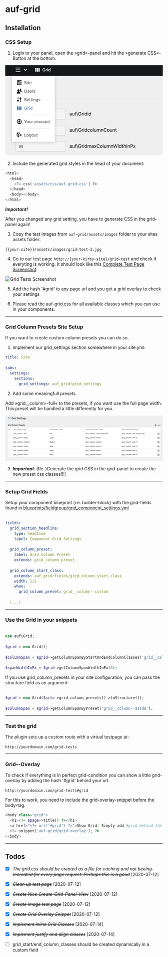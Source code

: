 # auf-grid

## Installation

### CSS Setup

1. Login to your panel, open the »grid«-panel and hit the »generate CSS«-Button at the bottom.

![Grid Settings Screenshot](documentation/grid-settings-screenshot.png)

2. Include the generated grid styles in the head of your document:

```php
<html>
  <head>
    <?= css('assets/css/auf-grid.css') ?>
  </head>
  <body></body>
</html>
```

***Important!***

After you changed any grid setting, you have to generate CSS in the grid-panel again!

3. Copy the test images from ```auf-grid/assets/images``` folder to your sites assets folder:

```{{your-site}}/assets/images/grid-test-2.jpg```

4. Go to our test page ```http://{your-kirby-site}/grid-test``` and check if everyting is working. It should look like this [Complete Test Page Screenshot](documentation/grid-tests-full.png):

![Grid Tests Screenshot](documentation/grid-tests.png)

5. Add the hash '#grid' to any page url and you get a grid overlay to check your settings

6. Please read the [auf-grid.css](assets/css/auf-grid.css) for all available classes which you can use in your components.

- - - - - - - - - - - - - - - - - - - - - - - - - - - - - - - - - - - - - - - - - - - - 

### Grid Column Presets Site Setup

If you want to create custom column presets you can do so.

1. Implement our grid_settings section somewhere in your site.yml:

```site.yml
title: Site

tabs:
  settings:
    sections:
      grid_settings: auf_grid/grid_settings
```

2. Add some meaningfull presets.

Add »grid__column--full« to the presets, if you want use the full page width. This preset will be handled a little differently for you.

![grid-column-site-presets-screenshot.png](documentation/grid-column-site-presets-screenshot.png)

3. ***Important***: (Re-)Generate the grid CSS in the grid-panel to create the new preset css classes!!!! 

- - - - - - - - - - - - - - - - - - - - - - - - - - - - - - - - - - - - - - - - - - - -

### Setup Grid Fields

Setup your component blueprint (i.e. builder-block) with the grid-fields found in
[blueprints/fieldgroup/grid_component_settings.yml](blueprints/fieldgroup/grid_component_settings.yml)

```blueprints/fieldgroup/grid_component_settings.yml

fields:
  grid_section_headline:
    type: headline
    label: Component Grid Settings

  grid_column_preset:
    label: Grid Column Preset
    extends: grid_column_preset  

  grid_column_start_class:
    extends: auf_grid/fields/grid_column_start_class
    width: 1/2
    when:
      grid_column_preset: grid__column--custom

  (...)
```

- - - - - - - - - - - - - - - - - - - - - - - - - - - - - - - - - - - - - - - - - - - -

### Use the Grid in your snippets

```php

use auf\Grid;

$grid = new Grid();

$columnSpan = $grid->getColumnSpanByStartAndEndColumnClasses('grid__column--start-1', 'grid__column--end-3');

$spanWidthInPx = $grid->getColumnSpanWidthInPx(3);
```

If you use grid_column_presets in your site configuration, you can pass the structure field as an argument:

```php

$grid = new Grid($site->grid_column_presets()->toStructure());

$columnSpan = $grid->getColumnSpanByPreset('grid__column--aside');

```

- - - - - - - - - - - - - - - - - - - - - - - - - - - - - - - - - - - - - - - - - - - -

### Test the grid

The plugin sets up a custom route with a virtual testpage at:

```http://yourdomain.com/grid-tests```

- - - - - - - - - - - - - - - - - - - - - - - - - - - - - - - - - - - - - - - - - - - -

### Grid--Overlay

To check if everything is in perfect grid-condition you can show a little grid-overlay by adding the hash '#grid' behind your url.

```http://yourdomain.com/grid-tests#grid```

For this to work, you need to include the grid-overlay-snippet before the body-tag.

```php
<body class="grid">
  <h1><?= $page->title() ?></h1>
  <a href="<?= url('#grid') ?>">Show Grid: Simply add #grid behind the url to show a grid-overlay</a>
  <?= snippet('auf-grid/grid-overlay'); ?>
</body>
```

- - - - - - - - - - - - - - - - - - - - - - - - - - - - - - - - - - - - - - - - - - - -

## Todos

* [X] ~~*The grid.css should be created as a file for caching and not beeing-recreated for every page request. Perhaps this is a good*~~ [2020-07-12] 

* [X] ~~*Clean up test page*~~ [2020-07-12]

* [X] ~~*Create Nice Create-Grid-Panel-View*~~ [2020-07-12]

* [X] ~~*Create Image test page*~~ [2020-07-12]

* [X] ~~*Create Grid Overlay Snippet*~~ [2020-07-12]

* [X] ~~*Implement Inline Grid Classes*~~ [2020-07-14]

* [X] ~~*Implement justify and align classes*~~ [2020-07-14]

* [ ] grid_start/end_column_classes should be created dynamically in a custom field